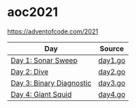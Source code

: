 # aoc2021

https://adventofcode.com/2021

| Day                                                             | Source             |
|-----------------------------------------------------------------|--------------------|
| [Day 1: Sonar Sweep](https://adventofcode.com/2021/day/1)       | [day1.go](day1.go) |
| [Day 2: Dive](https://adventofcode.com/2021/day/2)              | [day2.go](day2.go) |
| [Day 3: Binary Diagnostic](https://adventofcode.com/2021/day/3) | [day3.go](day3.go) |
| [Day 4: Giant Squid](https://adventofcode.com/2021/day/4)       | [day4.go](day4.go) |